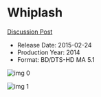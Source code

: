 # Whiplash

[Discussion Post](https://www.avsforum.com/threads/bass-eq-for-filtered-movies.2995212/post-57726252)

* Release Date: 2015-02-24
* Production Year: 2014
* Format: BD/DTS-HD MA 5.1

![img 0](https://i.imgur.com/AwAxXgj.jpg)

![img 1](https://i.imgur.com/lmKtm54.png)

